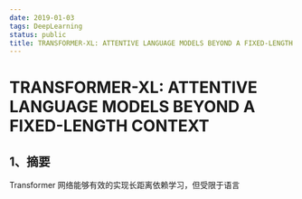 ```yaml
---
date: 2019-01-03
tags: DeepLearning
status: public
title: TRANSFORMER-XL: ATTENTIVE LANGUAGE MODELS BEYOND A FIXED-LENGTH CONTEXT
---
```

# TRANSFORMER-XL: ATTENTIVE LANGUAGE MODELS BEYOND A FIXED-LENGTH CONTEXT
## 1、摘要
Transformer 网络能够有效的实现长距离依赖学习，但受限于语言